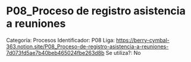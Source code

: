 # P08_Proceso de registro asistencia a reuniones

Categoría: Procesos
Identificador: P08
Liga: https://berry-cymbal-363.notion.site/P08_Proceso-de-registro-asistencia-a-reuniones-7d073fd5ae7b40beb465024fbe263d8b
Se utiliza?: No